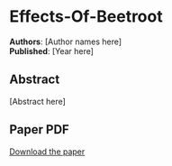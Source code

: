 # Effects-Of-Beetroot

**Authors**: [Author names here]  
**Published**: [Year here]

## Abstract

[Abstract here]

## Paper PDF

[Download the paper](papers/Effects-of-beetroot.pdf)
